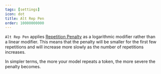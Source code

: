 ```yaml
---
tags: [settings]
icon: dot
title: Alt Rep Pen
order: 10000000000
---
```

`Alt Rep Pen` applies [Repetition Penalty](http://127.0.0.1:5005/settings/repetition_penalty) as a logarithmic modifier rather than a linear modifier. This means that the penalty will be smaller for the first few repetitions and will increase more slowly as the number of repetitions increases. 

In simpler terms, the more your model repeats a token, the more severe the penalty becomes.
